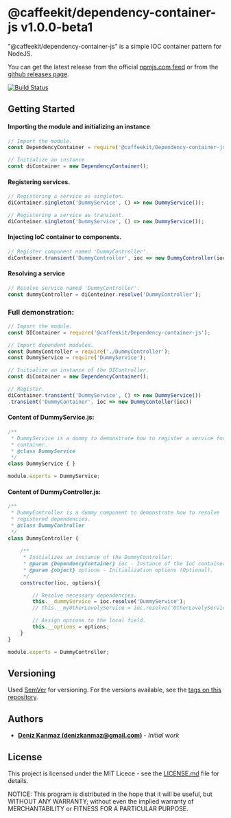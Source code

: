 # @caffeekit/dependency-container-js v1.0.0-beta1

"@caffeekit/dependency-container-js" is a simple IOC container pattern for NodeJS.

You can get the latest release from the official [npmjs.com feed](https://www.npmjs.com/package/caffeekit/dependency-container-js) or from the [github releases page](https://github.com/caffeekit/dependency-container-js/releases).

[![Build Status](https://travis-ci.com/caffeekit/dependency-container-js.svg?branch=master)](https://travis-ci.com/caffeekit/dependency-container-js)

## Getting Started

#### Importing the module and initializing an instance
```javascript
// Import the module.
const DependencyContainer = require('@caffeekit/Dependency-container-js');

// Initialize an instance
const diContainer = new DependencyContainer();
```

#### Registering services.
```javascript
// Registering a service as singleton.
diContainer.singleton('DummyService', () => new DummyService());

// Registering a service as transient.
diConteiner.singleton('DummyService', () => new DummyService());

```

#### Injecting IoC container to components.
```javascript
// Register component named 'DummyController'.
diConteiner.transient('DummyController', ioc => new DummyController(ioc));

```

#### Resolving a service
```javascript
// Resolve service named 'DummyController'.
const dummyController = diConteiner.resolve('DummyController');

```

### Full demonstration:
```javascript
// Import the module.
const DIContainer = require('@caffeekit/Dependency-container-js');

// Import dependent modules.
const DummyController = require('./DummyController');
const DummyService = require('DummyService');

// Initialize an instance of the DIController.
const diContainer = new DependencyContainer();

// Register.
diContainer.transient('DummyService', () => new DummyService())
.transient('DummyContainer', ioc => new DummyContoller(ioc))
```

#### Content of DummyService.js:
```javascript
/**
 * DummyService is a dummy to demonstrate how to register a service for an IoC
 * container.
 * @class DummyService
 */
class DummyService { }

module.exports = DummyService;
```
#### Content of DummyController.js:
```javascript
/**
 * DummyController is a dummy component to demonstrate how to resolve
 * registered dependencies.
 * @class DummyController
 */
class DummyController {
	
	/**
	 * Initializes an instance of the DummyController.
	 * @param {DependencyContainer} ioc - Instance of the IoC container (Mandatory).
	 * @param {object} options - Initialization options (Optional).
	 */
	constructor(ioc, options){

		// Resolve necessary dependencies.
		this.__dummyService = ioc.resolve('DummyService');
		// this.__myOtherLovelyService = ioc.resolve('OtherLovelyService');

		// Assign options to the local field.
		this.__options = options;
	}
}

module.exports = DummyController;
```

## Versioning

Used [SemVer](http://semver.org/) for versioning. For the versions available, see the [tags on this repository](https://github.com/denizkanmaz/vanil-stopwatch-js/tags). 

## Authors

* **[Deniz Kanmaz (denizkanmaz@gmail.com)](https://github.com/denizkanmaz)** - *Initial work*

## License

This project is licensed under the MIT Licece - see the [LICENSE.md](LICENSE.md) file for details.

NOTICE: This program is distributed in the hope that it will be useful, but WITHOUT ANY WARRANTY; without even the implied warranty of MERCHANTABILITY or FITNESS FOR A PARTICULAR PURPOSE.